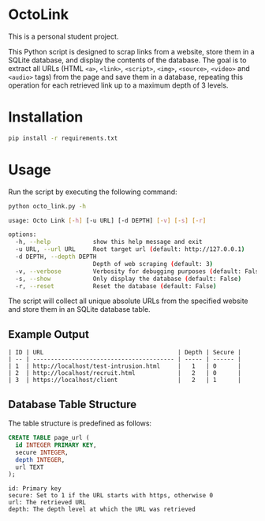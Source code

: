 # OctoLink

This is a personal student project.

This Python script is designed to scrap links from a website, store them in a SQLite database, and display the contents of the database. The goal is to extract all URLs (HTML `<a>`, `<link>`, `<script>`, `<img>`, `<source>`, `<video>` and `<audio>` tags) from the page and save them in a database, repeating this operation for each retrieved link up to a maximum depth of 3 levels.


# Installation

```bash
pip install -r requirements.txt
```

# Usage

Run the script by executing the following command:

```bash
python octo_link.py -h

usage: Octo Link [-h] [-u URL] [-d DEPTH] [-v] [-s] [-r]

options:
  -h, --help            show this help message and exit
  -u URL, --url URL     Root target url (default: http://127.0.0.1)
  -d DEPTH, --depth DEPTH
                        Depth of web scraping (default: 3)
  -v, --verbose         Verbosity for debugging purposes (default: False)
  -s, --show            Only display the database (default: False)
  -r, --reset           Reset the database (default: False)
```

The script will collect all unique absolute URLs from the specified website and store them in an SQLite database table.

## Example Output

```
| ID | URL                                      | Depth | Secure |
| -- | ---------------------------------------- | ----- | ------ |
| 1  | http://localhost/test-intrusion.html     |   1   | 0      |
| 2  | http://localhost/recruit.html            |   2   | 0      |
| 3  | https://localhost/client                 |   2   | 1      |
```

## Database Table Structure

The table structure is predefined as follows:


```sql
CREATE TABLE page_url (
  id INTEGER PRIMARY KEY,
  secure INTEGER,
  depth INTEGER,
  url TEXT
);
```

```
id: Primary key
secure: Set to 1 if the URL starts with https, otherwise 0
url: The retrieved URL
depth: The depth level at which the URL was retrieved
```

